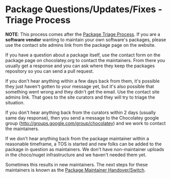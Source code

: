 # Package Questions/Updates/Fixes - Triage Process

**NOTE**: This process comes after the [Package Triage Process](PackageTriageProcess). If you are a **software vendor** wanting to maintain your own software's packages, please use the contact site admins link from the package page on the website.


If you have a question about a package itself, use the contact form on the package page on chocolatey.org to contact the maintainers. From there you usually get a response and you can ask where they keep the packages repository so you can send a pull request.

If you don't hear anything within a few days back from them, it's possible they just haven't gotten to your message yet, but it's also possible that something went wrong and they didn't get the email. Use the contact site admins link. That goes to the site curators and they will try to triage the situation.

If you don't hear anything back from the curators within 2 days (usually same day response), then you send a message to the Chocolatey google group (http://groups.google.com/group/chocolatey) and we work to contact the maintainers.

If we don't hear anything back from the package maintainer within a reasonable timeframe, a TOS is started and new folks can be added to the package in question as maintainers. We don't have non-maintainer uploads in the choco/nuget infrastructure and we haven't needed them yet.

Sometimes this results in new maintainers. The next steps for these maintainers is known as the [Package Maintainer Handover/Switch](PackageMantainerHandover).